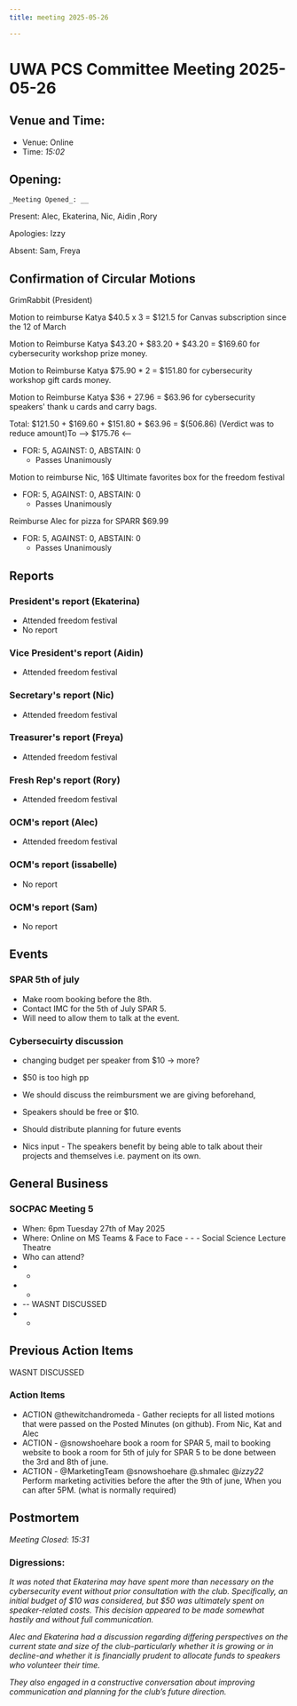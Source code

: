 ```yaml
---
title: meeting 2025-05-26

---
```

# UWA PCS Committee Meeting 2025-05-26

## Venue and Time:
- Venue: Online
- Time: _15:02_



## Opening:

    _Meeting Opened_: __

Present:  Alec, Ekaterina, Nic, Aidin ,Rory

Apologies:  Izzy

Absent: Sam, Freya

## Confirmation of Circular Motions

GrimRabbit (President) 

Motion to reimburse Katya $40.5 x 3 = $121.5 for Canvas subscription since the 12 of March 

Motion to Reimburse Katya 
$43.20 + $83.20 + $43.20 = $169.60 for cybersecurity workshop prize money.

Motion to Reimburse Katya 
$75.90 * 2 = $151.80 for  cybersecurity workshop gift cards money.

Motion to Reimburse Katya 
$36 + 27.96 = $63.96 for  cybersecurity speakers' thank u cards and carry bags.

Total: $121.50 + $169.60 + $151.80 + $63.96 = $(506.86)
(Verdict was to reduce amount)To --> $175.76 <--

- FOR: 5, AGAINST: 0, ABSTAIN: 0
    - Passes Unanimously

Motion to reimburse Nic, 16$ Ultimate favorites box for the  freedom festival
- FOR: 5, AGAINST: 0, ABSTAIN: 0
    - Passes Unanimously

Reimburse Alec for pizza for SPARR $69.99
- FOR: 5, AGAINST: 0, ABSTAIN: 0
    - Passes Unanimously



## Reports

### President's report (Ekaterina)
- Attended freedom festival
- No report


### Vice President's report (Aidin)
- Attended freedom festival

### Secretary's report (Nic)
- Attended freedom festival

### Treasurer's report (Freya)
- Attended freedom festival

### Fresh Rep's report (Rory)
- Attended freedom festival

### OCM's report (Alec)
- Attended freedom festival

### OCM's report (issabelle)
- No report

### OCM's report (Sam)
- No report


## Events

### SPAR 5th of july
- Make room booking before the 8th.
- Contact IMC for the 5th of July SPAR 5.
- Will need to allow them to talk at the event.


### Cybersecuirty discussion
 - changing budget per speaker from $10 -> more?
 - $50 is too high pp

- We should discuss the reimbursment we are giving beforehand, 

- Speakers should be free or $10.
- Should distribute planning for future events

- Nics input - The speakers benefit by being able to talk about their projects and themselves i.e. payment on its own. 


## General Business


### SOCPAC Meeting 5
- When: 6pm Tuesday 27th of May 2025
- Where: Online on MS Teams & Face to Face - - - Social Science Lecture Theatre
- Who can attend?
- - 
- -
- -- WASNT DISCUSSED
- -



## Previous Action Items

WASNT DISCUSSED

### Action Items
- ACTION @thewitchandromeda  - Gather reciepts for all listed motions that were passed on the Posted Minutes (on github). From Nic, Kat and Alec
- ACTION - @snowshoehare book a room for SPAR 5, mail to booking website to book a room for 5th of july for SPAR 5  to be done between the 3rd and 8th of june.
- ACTION - @MarketingTeam @snowshoehare @.shmalec @_izzy22_  Perform marketing activities before the after the 9th of june, When you can after 5PM. (what is normally required)

## Postmortem
_Meeting Closed_: _15:31_

### Digressions: 


_It was noted that Ekaterina may have spent more than necessary on the cybersecurity event without prior consultation with the club. Specifically, an initial budget of $10 was considered, but $50 was ultimately spent on speaker-related costs. This decision appeared to be made somewhat hastily and without full communication._

_Alec and Ekaterina had a discussion regarding differing perspectives on the current state and size of the club-particularly whether it is growing or in decline-and whether it is financially prudent to allocate funds to speakers who volunteer their time._

_They also engaged in a constructive conversation about improving communication and planning for the club’s future direction._


